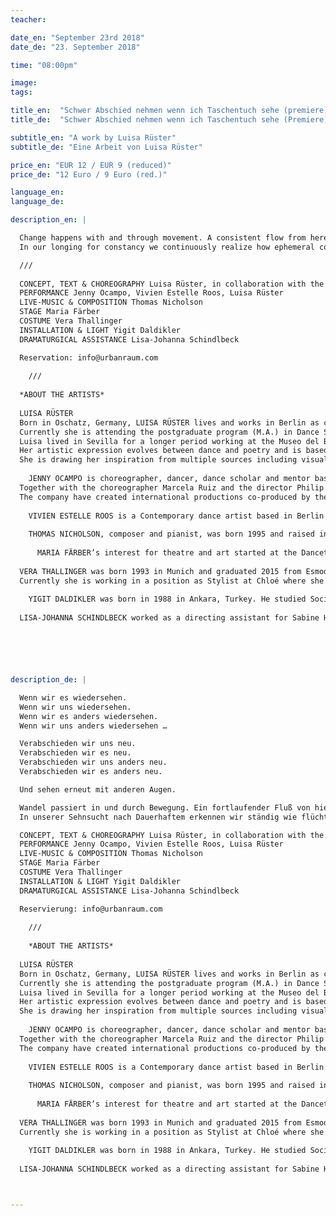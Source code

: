 ```yaml
---
teacher:

date_en: "September 23rd 2018"
date_de: "23. September 2018"

time: "08:00pm"

image:
tags:

title_en:  "Schwer Abschied nehmen wenn ich Taschentuch sehe (premiere)"
title_de:  "Schwer Abschied nehmen wenn ich Taschentuch sehe (Premiere)"

subtitle_en: "A work by Luisa Rüster"
subtitle_de: "Eine Arbeit von Luisa Rüster"

price_en: "EUR 12 / EUR 9 (reduced)"
price_de: "12 Euro / 9 Euro (red.)"

language_en:
language_de:

description_en: |

  Change happens with and through movement. A consistent flow from here till somewhere else and back. Arriving, without really arriving. Moving on. Inspired by land-art artist Richard Long and his sculptural works, Luisa Rüster investigates into the correlation between personal perception, actual physical movement and the eternal movement of nature. She focuses on the change of time and operates with Longs continuously repeated concept of spiral, circle and line.
  In our longing for constancy we continuously realize how ephemeral constancy really is. Change is omnipresent. What is blown away or continues to flow is not lost or completely gone. It just materializes in another form. Movement stands for alteration, transience, transformation and renewal. The beginning is often the end. From the end we start again. Saying goodbye and getting together anew.

  ///  
  
  CONCEPT, TEXT & CHOREOGRAPHY Luisa Rüster, in collaboration with the performers  
  PERFORMANCE Jenny Ocampo, Vivien Estelle Roos, Luisa Rüster  
  LIVE-MUSIC & COMPOSITION Thomas Nicholson  
  STAGE Maria Färber  
  COSTUME Vera Thallinger  
  INSTALLATION & LIGHT Yigit Daldikler  
  DRAMATURGICAL ASSISTANCE Lisa-Johanna Schindlbeck  

  Reservation: info@urbanraum.com
    
    ///  
    
  *ABOUT THE ARTISTS*    
  
  LUISA RÜSTER  
  Born in Oschatz, Germany, LUISA RÜSTER lives and works in Berlin as choreographer, dance artist and writer, exploring the boundary between art practice and academic disciplines. In 2016 she received her Bachelor of Arts (B.A.) in Cultural Studies and Art History at Humboldt University of Berlin where she pursued intensive research into memory forms in dance and the way of remembering movement. All of it in perspectives of philosophy, cultural studies and dance practice. In her final Bachelor work she shed light on how the human body functions as a medium of memory in the context of the German Dancetheatre movement.
  Currently she is attending the postgraduate program (M.A.) in Dance Studies at the Free University of Berlin, where she studies and works with Mette Ingvartsen, Nora Amin and Sebastian Matthias, amongst others.
  Luisa lived in Sevilla for a longer period working at the Museo del Baile Flamenco expanding her knowledge into the tradition and art of Flamenco. During this time, she worked as choreography assistant for Cristina Hall - both on her flamenco work to Shostakovich’s String Quartet No.8 at the Teatro Cajasol Sevilla and on her piece Beneath the Hidden presented at Teatros del Canal, as part of Talent Madrid in 2014. Very recently she participated as a performer in a work by Melati Suryodarmo in connection with the exhibition Hello World. Revising a Collection at Hamburger Bahnhof – Museum für Gegenwart – Berlin.
  Her artistic expression evolves between dance and poetry and is based in the desire to investigate the simplicity and immediacy of human expression in relation to the outer world.
  She is drawing her inspiration from multiple sources including visual arts, philosophy, nature, as well as personal conversations and experiences. As a starting point of her creative process she uses poems and writes her own texts. This drives from the necessity to find out what moves herself and urges others to move through life.  
  
    JENNY OCAMPO is choreographer, dancer, dance scholar and mentor based in Berlin. She was born in Colombia and moved to Germany where she received her dance degree at the Folkwang University of the Arts in Essen. During this period, she was chosen by the choreographer Pina Bausch to dance her icon pieces Sacre du Printemps and Tannhäuser. Currently, she is completing her (M.A.) in Dance Studies at the Free University of Berlin, expanding her knowledge into the field of science and dance theory. She worked for several years as solo dancer for the Dance Theatre Company at the Theatre in Münster. Since 2009 she works independently, doing her own projects as well as collaborating with other artists and theatres of the free scene in Germany and South America.
  Together with the choreographer Marcela Ruiz and the director Philip Gregor Grüneberg, she founded the Hidden Tracks Company.
  The company have created international productions co-produced by the Colombian and German government. These have been performed at festivals and theatres in both countries, for instance in the Theater im Pumpenhaus Münster, FFT Düsseldorf, DOCK11 Berlin, LOFFT Leipzig and Zeche 1 Bochum. Parallel to this collaboration, Jenny develops her own choreographic work in Berlin since 2013. Mirage (2016), Damp Sheets (2017), The Canvas (2017) and S (2018) are some of them.  
  
    VIVIEN ESTELLE ROOS is a Contemporary dance artist based in Berlin with her family. She also works as a teacher for Dance, Yoga and Pilates all around Berlin. Her focus lies on researching Dance Improvisation in various forms and spaces inspired by the minutia in everyday life. Her inner and outer worlds are sources for creating movement and feeding her intuitive style of teaching. Vivien is currently collaborating with artists such as Silke Kästner, Inder Salim, Guillaume Bruerre and James Slater, working on performance, painting and film. Vivien has worked with choreographers including Felix Ruckert, Michael Laub, Kirstie Simson, Robert Clark, Bruno Caverna, Herman Heisig, Angela Woodhouse, Hanako Geierhos, Laura Döhler amongst others. These works have been shown in cities such as London, Berlin, Belgrad, Kiel, Bremen, Vienna, Oslo, Delhi and Srinagar, where she has also taught Workshops in Vinyasa Yoga, Dance Improvisation, Site Specific- and Somatic Dance Explorations.  
    
    THOMAS NICHOLSON, composer and pianist, was born 1995 and raised in New Brunswick, Canada, and is now based in Berlin. He has a fascination for the art of many times and practices ranging from traditional music to Italian Renaissance painting to various experimental and cross-disciplinary forms of the last fifty years. Since 2014 Thomas’ works have primarily explored the expressive possibilities of just intonation and the subtleties of how it is perceived in transforming musical situations. He has a deep interest in acoustic instruments, understanding and developing the practical intricacies of how music written in just intonation might be realized. As a pianist he has performed with some of Canada’s leading chamber ensembles and at festivals such as Aventa and New Brunswick Summer Music Festival; recitals including works like John Cage’s Sonatas and Interludes as well as Morton Feldman’s Triadic Memories and Palais de Mari. Studied (BA) at the University of Victoria with composer Christopher Butterfield. Currently studying (MA) at the Universität der Künste Berlin with composer Marc Sabat.  
    
      MARIA FÄRBER’s interest for theatre and art started at the Dancetheatre of Pina Bausch, where she participated in the project Kontakthof mit Teenagern ab 14 from Pina Bausch between 2008 and 2012. Since 2016 she studies Stage Design (B.A.) at Universität der Künste in Berlin. She already gained practical experience in making a stage during a two week stage design project at the UNIT Theater of UDK in march 2018.    
  
  VERA THALLINGER was born 1993 in Munich and graduated 2015 from Esmod Berlin, where she studied fashion design and patternmaking. Since then she has been collecting atelier experiences in fashion houses such as Viktor&Rolf and Kaviar Gauche.
  Currently she is working in a position as Stylist at Chloé where she has been gaining insights into customer requests and needs and has been fully immersed into the codes of this French maison. Alongside she is following her passion, creating custom-made garments and costumes with a focus on textures and patternmaking. Her garments are intended to give the wearer an individual confidence based on the outstanding textiles and unique craftmanship.  
  
    YIGIT DALDIKLER was born in 1988 in Ankara, Turkey. He studied Social Policy, Computer Engineering and finally Performing Arts as main field. His works encompasses performance, video, installation and sound as well as realizing performances in social context and participatory art practice. He has also worked as project coordinator and artistic advisor at iDANS (Istanbul International Contemporary Dance and Performance Festival) between 2011-2013 in Istanbul. Currently he is living in Berlin and pursuing his art education at Berlin University of the Arts in the department of Art and Media.  
  
  LISA-JOHANNA SCHINDLBECK worked as a directing assistant for Sabine Herken at Berlin University of the Arts and as an assistant for stage designer Hartmut Meyer at the Volksbühne am Rosa-Luxemburg Platz. She studies Architecture at TU-Berlin, student of Donatella Fioretti (architect) and Stefanie Bürkle (scenographer).






description_de: |

  Wenn wir es wiedersehen.  
  Wenn wir uns wiedersehen.  
  Wenn wir es anders wiedersehen.  
  Wenn wir uns anders wiedersehen …  

  Verabschieden wir uns neu.  
  Verabschieden wir es neu.  
  Verabschieden wir uns anders neu.  
  Verabschieden wir es anders neu.  

  Und sehen erneut mit anderen Augen.  

  Wandel passiert in und durch Bewegung. Ein fortlaufender Fluß von hier bis woanders und zurück. Ankommen, ohne wirklich anzukommen. Weitergehen. Inspiriert von Land-Art Künstler Richard Long und seinen skulpturalen Arbeiten erforscht Luisa Rüster die Wechselwirkung zwischen persönlichem Empfinden, der eigenen Bewegung und der ewigen Bewegung der Natur. Dabei thematisiert sie den Wandel der Zeit und greift die in Longs Landschaftsarbeiten immer wiederkehrenden Formen aus Spirale, Kreis und Linie auf.  
  In unserer Sehnsucht nach Dauerhaftem erkennen wir ständig wie flüchtig Dauerhaftes ist. Veränderung ist allgegenwärtig. Präsent. Was wegweht und weiterfließt ist nicht verloren oder gänzlich verschwunden. Es geht nur in eine andere Form über. In Bewegung sein steht für stetigen Wandel, Vergänglichkeit, Transformation und Erneuerung. Der Anfang ist oft das Ende. Vom Ende aus fangen wir von Neuem an. Verabschieden und neu wiedersehen.

  CONCEPT, TEXT & CHOREOGRAPHY Luisa Rüster, in collaboration with the performers  
  PERFORMANCE Jenny Ocampo, Vivien Estelle Roos, Luisa Rüster  
  LIVE-MUSIC & COMPOSITION Thomas Nicholson  
  STAGE Maria Färber  
  COSTUME Vera Thallinger  
  INSTALLATION & LIGHT Yigit Daldikler  
  DRAMATURGICAL ASSISTANCE Lisa-Johanna Schindlbeck  

  Reservierung: info@urbanraum.com  
    
    ///  
  
    *ABOUT THE ARTISTS*    
  
  LUISA RÜSTER  
  Born in Oschatz, Germany, LUISA RÜSTER lives and works in Berlin as choreographer, dance artist and writer, exploring the boundary between art practice and academic disciplines. In 2016 she received her Bachelor of Arts (B.A.) in Cultural Studies and Art History at Humboldt University of Berlin where she pursued intensive research into memory forms in dance and the way of remembering movement. All of it in perspectives of philosophy, cultural studies and dance practice. In her final Bachelor work she shed light on how the human body functions as a medium of memory in the context of the German Dancetheatre movement.
  Currently she is attending the postgraduate program (M.A.) in Dance Studies at the Free University of Berlin, where she studies and works with Mette Ingvartsen, Nora Amin and Sebastian Matthias, amongst others.
  Luisa lived in Sevilla for a longer period working at the Museo del Baile Flamenco expanding her knowledge into the tradition and art of Flamenco. During this time, she worked as choreography assistant for Cristina Hall - both on her flamenco work to Shostakovich’s String Quartet No.8 at the Teatro Cajasol Sevilla and on her piece Beneath the Hidden presented at Teatros del Canal, as part of Talent Madrid in 2014. Very recently she participated as a performer in a work by Melati Suryodarmo in connection with the exhibition Hello World. Revising a Collection at Hamburger Bahnhof – Museum für Gegenwart – Berlin.
  Her artistic expression evolves between dance and poetry and is based in the desire to investigate the simplicity and immediacy of human expression in relation to the outer world.
  She is drawing her inspiration from multiple sources including visual arts, philosophy, nature, as well as personal conversations and experiences. As a starting point of her creative process she uses poems and writes her own texts. This drives from the necessity to find out what moves herself and urges others to move through life.  
  
    JENNY OCAMPO is choreographer, dancer, dance scholar and mentor based in Berlin. She was born in Colombia and moved to Germany where she received her dance degree at the Folkwang University of the Arts in Essen. During this period, she was chosen by the choreographer Pina Bausch to dance her icon pieces Sacre du Printemps and Tannhäuser. Currently, she is completing her (M.A.) in Dance Studies at the Free University of Berlin, expanding her knowledge into the field of science and dance theory. She worked for several years as solo dancer for the Dance Theatre Company at the Theatre in Münster. Since 2009 she works independently, doing her own projects as well as collaborating with other artists and theatres of the free scene in Germany and South America.
  Together with the choreographer Marcela Ruiz and the director Philip Gregor Grüneberg, she founded the Hidden Tracks Company.
  The company have created international productions co-produced by the Colombian and German government. These have been performed at festivals and theatres in both countries, for instance in the Theater im Pumpenhaus Münster, FFT Düsseldorf, DOCK11 Berlin, LOFFT Leipzig and Zeche 1 Bochum. Parallel to this collaboration, Jenny develops her own choreographic work in Berlin since 2013. Mirage (2016), Damp Sheets (2017), The Canvas (2017) and S (2018) are some of them.  
  
    VIVIEN ESTELLE ROOS is a Contemporary dance artist based in Berlin with her family. She also works as a teacher for Dance, Yoga and Pilates all around Berlin. Her focus lies on researching Dance Improvisation in various forms and spaces inspired by the minutia in everyday life. Her inner and outer worlds are sources for creating movement and feeding her intuitive style of teaching. Vivien is currently collaborating with artists such as Silke Kästner, Inder Salim, Guillaume Bruerre and James Slater, working on performance, painting and film. Vivien has worked with choreographers including Felix Ruckert, Michael Laub, Kirstie Simson, Robert Clark, Bruno Caverna, Herman Heisig, Angela Woodhouse, Hanako Geierhos, Laura Döhler amongst others. These works have been shown in cities such as London, Berlin, Belgrad, Kiel, Bremen, Vienna, Oslo, Delhi and Srinagar, where she has also taught Workshops in Vinyasa Yoga, Dance Improvisation, Site Specific- and Somatic Dance Explorations.  
    
    THOMAS NICHOLSON, composer and pianist, was born 1995 and raised in New Brunswick, Canada, and is now based in Berlin. He has a fascination for the art of many times and practices ranging from traditional music to Italian Renaissance painting to various experimental and cross-disciplinary forms of the last fifty years. Since 2014 Thomas’ works have primarily explored the expressive possibilities of just intonation and the subtleties of how it is perceived in transforming musical situations. He has a deep interest in acoustic instruments, understanding and developing the practical intricacies of how music written in just intonation might be realized. As a pianist he has performed with some of Canada’s leading chamber ensembles and at festivals such as Aventa and New Brunswick Summer Music Festival; recitals including works like John Cage’s Sonatas and Interludes as well as Morton Feldman’s Triadic Memories and Palais de Mari. Studied (BA) at the University of Victoria with composer Christopher Butterfield. Currently studying (MA) at the Universität der Künste Berlin with composer Marc Sabat.  
    
      MARIA FÄRBER’s interest for theatre and art started at the Dancetheatre of Pina Bausch, where she participated in the project Kontakthof mit Teenagern ab 14 from Pina Bausch between 2008 and 2012. Since 2016 she studies Stage Design (B.A.) at Universität der Künste in Berlin. She already gained practical experience in making a stage during a two week stage design project at the UNIT Theater of UDK in march 2018.    
  
  VERA THALLINGER was born 1993 in Munich and graduated 2015 from Esmod Berlin, where she studied fashion design and patternmaking. Since then she has been collecting atelier experiences in fashion houses such as Viktor&Rolf and Kaviar Gauche.
  Currently she is working in a position as Stylist at Chloé where she has been gaining insights into customer requests and needs and has been fully immersed into the codes of this French maison. Alongside she is following her passion, creating custom-made garments and costumes with a focus on textures and patternmaking. Her garments are intended to give the wearer an individual confidence based on the outstanding textiles and unique craftmanship.  
  
    YIGIT DALDIKLER was born in 1988 in Ankara, Turkey. He studied Social Policy, Computer Engineering and finally Performing Arts as main field. His works encompasses performance, video, installation and sound as well as realizing performances in social context and participatory art practice. He has also worked as project coordinator and artistic advisor at iDANS (Istanbul International Contemporary Dance and Performance Festival) between 2011-2013 in Istanbul. Currently he is living in Berlin and pursuing his art education at Berlin University of the Arts in the department of Art and Media.  
  
  LISA-JOHANNA SCHINDLBECK worked as a directing assistant for Sabine Herken at Berlin University of the Arts and as an assistant for stage designer Hartmut Meyer at the Volksbühne am Rosa-Luxemburg Platz. She studies Architecture at TU-Berlin, student of Donatella Fioretti (architect) and Stefanie Bürkle (scenographer).



---
```

